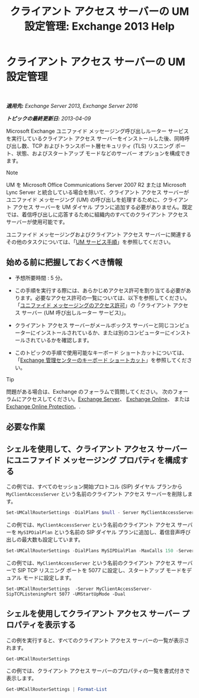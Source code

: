 ﻿---
title: 'クライアント アクセス サーバーの UM 設定管理: Exchange 2013 Help'
TOCTitle: クライアント アクセス サーバーの UM 設定管理
ms:assetid: 08667911-fa86-404e-84b1-65cedd94d579
ms:mtpsurl: https://technet.microsoft.com/ja-jp/library/JJ673507(v=EXCHG.150)
ms:contentKeyID: 50555725
ms.date: 04/24/2018
mtps_version: v=EXCHG.150
ms.translationtype: HT
---

# クライアント アクセス サーバーの UM 設定管理

 

_**適用先:** Exchange Server 2013, Exchange Server 2016_

_**トピックの最終更新日:** 2013-04-09_

Microsoft Exchange ユニファイド メッセージング呼び出しルーター サービスを実行しているクライアント アクセス サーバーをインストールした後、同時呼び出し数、TCP およびトランスポート層セキュリティ (TLS) リスニング ポート、状態、およびスタートアップ モードなどのサーバー オプションを構成できます。


> [!NOTE]
> UM を Microsoft Office Communications Server 2007 R2 または Microsoft Lync Server と統合している場合を除いて、クライアント アクセス サーバーがユニファイド メッセージング (UM) の呼び出しを処理するために、クライアント アクセス サーバーを UM ダイヤル プランに追加する必要がありません。既定では、着信呼び出しに応答するために組織内のすべてのクライアント アクセス サーバーが使用可能です。



ユニファイド メッセージングおよびクライアント アクセス サーバーに関連するその他のタスクについては、「[UM サービス手順](um-services-procedures-exchange-2013-help.md)」を参照してください。

## 始める前に把握しておくべき情報

  - 予想所要時間 : 5 分。

  - この手順を実行する際には、あらかじめアクセス許可を割り当てる必要があります。必要なアクセス許可の一覧については、以下を参照してください。「[ユニファイド メッセージングのアクセス許可](unified-messaging-permissions-exchange-2013-help.md)」の「クライアント アクセス サーバー (UM 呼び出しルーター サービス)」。

  - クライアント アクセス サーバーがメールボックス サーバーと同じコンピューターにインストールされているか、または別のコンピューターにインストールされているかを確認します。

  - このトピックの手順で使用可能なキーボード ショートカットについては、「[Exchange 管理センターのキーボード ショートカット](keyboard-shortcuts-in-the-exchange-admin-center-exchange-online-protection-help.md)」を参照してください。


> [!TIP]
> 問題がある場合は、Exchange のフォーラムで質問してください。 次のフォーラムにアクセスしてください。<A href="https://go.microsoft.com/fwlink/p/?linkid=60612">Exchange Server</A>、 <A href="https://go.microsoft.com/fwlink/p/?linkid=267542">Exchange Online</A>、 または <A href="https://go.microsoft.com/fwlink/p/?linkid=285351">Exchange Online Protection</A>。.



## 必要な作業

## シェルを使用して、クライアント アクセス サーバーにユニファイド メッセージング プロパティを構成する

この例では、すべてのセッション開始プロトコル (SIP) ダイヤル プランから `MyClientAccessServer` という名前のクライアント アクセス サーバーを削除します。

```powershell
Set-UMCallRouterSettings -DialPlans $null - Server MyClientAccessServer
```

この例では、`MyClientAccessServer` という名前のクライアント アクセス サーバーを `MySIPDialPlan` という名前の SIP ダイヤル プランに追加し、着信音声呼び出しの最大数も設定しています。

```powershell
Set-UMCallRouterSettings -DialPlans MySIPDialPlan -MaxCalls 150 -Server MyClientAccessServer
```

この例では、`MyClientAccessServer` という名前のクライアント アクセス サーバーで SIP TCP リスニング ポートを 5077 に設定し、スタートアップ モードをデュアル モードに設定します。

    Set-UMCallRouterSettings  -Server MyClientAccessServer-SipTCPListeningPort 5077 -UMStartUpMode -Dual 

## シェルを使用してクライアント アクセス サーバー プロパティを表示する

この例を実行すると、すべてのクライアント アクセス サーバーの一覧が表示されます。

```powershell
Get-UMCallRouterSettings
```

この例では、クライアント アクセス サーバーのプロパティの一覧を書式付きで表示します。

```powershell
Get-UMCallRouterSettings | Format-List
```

